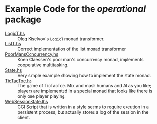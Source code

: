 Example Code for the *operational* package
==========================================

<dl>
<dt><a href="examples/LogicT.hs.html">LogicT.hs</a>
    <dd>Oleg Kiselyov's <code>LogicT</code> monad transformer.
<dt><a href="examples/ListT.hs.html">ListT.hs</a>
    <dd>Correct implementation of the list monad transformer.
<dt><a href="examples/PoorMansConcurrency.hs.html">PoorMansConcurrency.hs</a>
    <dd>Koen Claessen's poor man's concurrency monad, implements cooperative multitasking.
<dt><a href="examples/State.hs.html">State.hs</a>
    <dd>Very simple example showing how to implement the state monad.
<dt><a href="examples/TicTacToe.hs.html">TicTacToe.hs</a>
    <dd>The game of TicTacToe. Mix and mash humans and AI as you like; players are implemented in a special monad that looks like there is only one player playing.
<dt><a href="examples/WebSessionState.lhs.html">WebSessionState.lhs</a>
    <dd>CGI Script that is written in a style seems to require exeution in a persistent process, but actually stores a log of the session in the client.
</dl>
